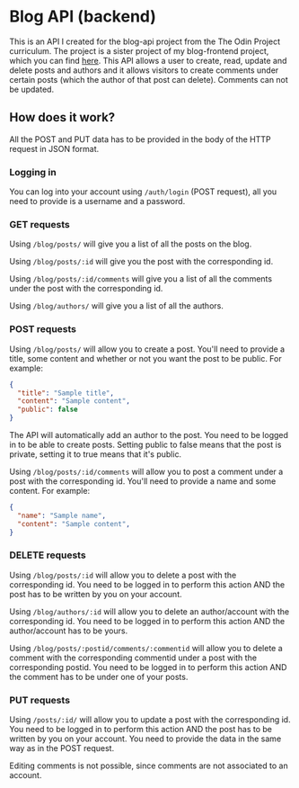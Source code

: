 # Blog API (backend) 

This is an API I created for the blog-api project from the The Odin Project curriculum. The project is a sister project of my blog-frontend project, which you can find [here](https://www.github.com/niconap/blog-frontend). This API allows a user to create, read, update and delete posts and authors and it allows visitors to create comments under certain posts (which the author of that post can delete). Comments can not be updated. 

## How does it work?

All the POST and PUT data has to be provided in the body of the HTTP request in JSON format.

### Logging in
You can log into your account using `/auth/login` (POST request), all you need to provide is a username and a password. 

### GET requests
Using `/blog/posts/` will give you a list of all the posts on the blog. 

Using `/blog/posts/:id` will give you the post with the corresponding id. 

Using `/blog/posts/:id/comments` will give you a list of all the comments under the post with the corresponding id. 

Using `/blog/authors/` will give you a list of all the authors.

### POST requests
Using `/blog/posts/` will allow you to create a post. You'll need to provide a title, some content and whether or not you want the post to be public. For example:
```json
{
  "title": "Sample title",
  "content": "Sample content",
  "public": false
}
```
The API will automatically add an author to the post. You need to be logged in to be able to create posts. Setting public to false means that the post is private, setting it to true means that it's public.

Using `/blog/posts/:id/comments` will allow you to post a comment under a post with the corresponding id. You'll need to provide a name and some content. For example:
```json
{
  "name": "Sample name",
  "content": "Sample content",
}
```

### DELETE requests
Using `/blog/posts/:id` will allow you to delete a post with the corresponding id. You need to be logged in to perform this action AND the post has to be written by you on your account. 

Using `/blog/authors/:id` will allow you to delete an author/account with the corresponding id. You need to be logged in to perform this action AND the author/account has to be yours.

Using `/blog/posts/:postid/comments/:commentid` will allow you to delete a comment with the corresponding commentid under a post with the corresponding postid. You need to be logged in to perform this action AND the comment has to be under one of your posts.

### PUT requests
Using `/posts/:id/` will allow you to update a post with the corresponding id. You need to be logged in to perform this action AND the post has to be written by you on your account. You need to provide the data in the same way as in the POST request.

Editing comments is not possible, since comments are not associated to an account.
